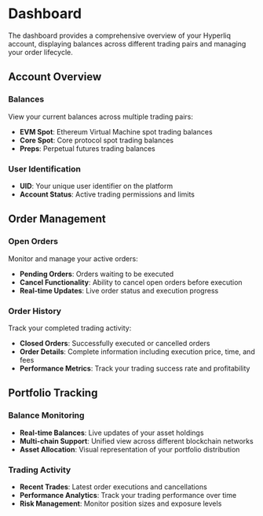 # Dashboard

The dashboard provides a comprehensive overview of your Hyperliq account, displaying balances across different trading pairs and managing your order lifecycle.

## Account Overview

### Balances
View your current balances across multiple trading pairs:
- **EVM Spot**: Ethereum Virtual Machine spot trading balances
- **Core Spot**: Core protocol spot trading balances  
- **Preps**: Perpetual futures trading balances

### User Identification
- **UID**: Your unique user identifier on the platform
- **Account Status**: Active trading permissions and limits

## Order Management

### Open Orders
Monitor and manage your active orders:
- **Pending Orders**: Orders waiting to be executed
- **Cancel Functionality**: Ability to cancel open orders before execution
- **Real-time Updates**: Live order status and execution progress

### Order History
Track your completed trading activity:
- **Closed Orders**: Successfully executed or cancelled orders
- **Order Details**: Complete information including execution price, time, and fees
- **Performance Metrics**: Track your trading success rate and profitability

## Portfolio Tracking

### Balance Monitoring
- **Real-time Balances**: Live updates of your asset holdings
- **Multi-chain Support**: Unified view across different blockchain networks
- **Asset Allocation**: Visual representation of your portfolio distribution

### Trading Activity
- **Recent Trades**: Latest order executions and cancellations
- **Performance Analytics**: Track your trading performance over time
- **Risk Management**: Monitor position sizes and exposure levels

